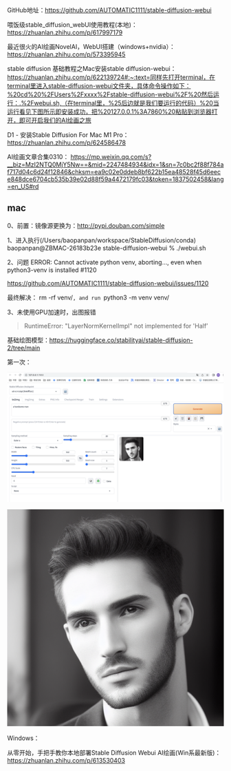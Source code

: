 GitHub地址：https://github.com/AUTOMATIC1111/stable-diffusion-webui



喂饭级stable_diffusion_webUI使用教程(本地)：https://zhuanlan.zhihu.com/p/617997179

最近很火的AI绘画NovelAI，WebUI搭建（windows+nvidia）：https://zhuanlan.zhihu.com/p/573395945

stable diffusion 基础教程之Mac安装stable diffusion-webui：https://zhuanlan.zhihu.com/p/622139724#:~:text=同样先打开terminal，在terminal里进入stable-diffusion-webui文件夹，具体命令操作如下：%20cd%20%2FUsers%2Fxxxx%2Fstable-diffusion-webui%2F%20然后运行：.%2Fwebui.sh,（在terminal里，%25后边就是我们要运行的代码）%20当运行看见下图所示即安装成功，把%20127.0.0.1%3A7860%20粘贴到浏览器打开，即可开启我们的AI绘画之旅





D1 - 安装Stable Diffusion For Mac M1 Pro： https://zhuanlan.zhihu.com/p/624586478

AI绘画文章合集0310： https://mp.weixin.qq.com/s?__biz=MzI2NTQ0MjY5Nw==&mid=2247484934&idx=1&sn=7c0bc2f88f784af717d04c6d24f12846&chksm=ea9c02e0ddeb8bf622b15ea48528f45d6eece848dce6704cb535b39e02d88f59a4472179fc03&token=1837502458&lang=en_US#rd



## mac

0、前置：镜像源更换为：http://pypi.douban.com/simple 

1、进入执行(/Users/baopanpan/workspace/StableDiffusion/conda) baopanpan@ZBMAC-26183b23e stable-diffusion-webui % ./webui.sh

2、问题 ERROR: Cannot activate python venv, aborting..., even when python3-venv is installed #1120 

https://github.com/AUTOMATIC1111/stable-diffusion-webui/issues/1120

最终解决： rm -rf venv/`, and run `python3 -m venv venv/

3、未使用GPU加速时，出图报错

> RuntimeError: "LayerNormKernelImpl" not implemented for 'Half’
>
> 



基础绘图模型：https://huggingface.co/stabilityai/stable-diffusion-2/tree/main



第一次：

![image-20230602144205723](../typoraDocs/typora-user-images/image-20230602144205723.png)

![00000-817079736](../typoraDocs/typora-user-images/:Users:baopanpan:typora:baopanpan17551012114.github.io:typoraDocs:typora-user-images:Users:baopanpan:Desktop:00000-817079736.png)



Windows：

从零开始，手把手教你本地部署Stable Diffusion Webui AI绘画(Win系最新版)：https://zhuanlan.zhihu.com/p/613530403
